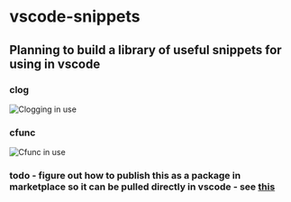 # vscode-snippets

## Planning to build a library of useful snippets for using in vscode

### clog

![Clogging in use](https://github.com/phillipbarron/vscode-snippets/blob/master/assets/littleClogging.gif?raw=true)

### cfunc

![Cfunc in use](https://github.com/phillipbarron/vscode-snippets/blob/master/assets/cfunc.gif?raw=true)

### todo - figure out how to publish this as a package in marketplace so it can be pulled directly in vscode - see [this](https://code.visualstudio.com/api/working-with-extensions/publishing-extension)